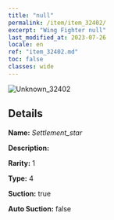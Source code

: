 ```yaml
---
title: "null"
permalink: /item/item_32402/
excerpt: "Wing Fighter null"
last_modified_at: 2023-07-26
locale: en
ref: "item_32402.md"
toc: false
classes: wide
---
```



 ![Unknown_32402](/images/item/Settlement_star_p.png)



## Details

 **Name:** *Settlement_star* 

 **Description:** 

 **Rarity:** 1 

 **Type:** 4 

 **Suction:** true 

 **Auto Suction:** false 



